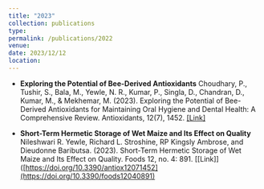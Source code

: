 ```yaml
---
title: "2023"
collection: publications
type: 
permalink: /publications/2022
venue:
date: 2023/12/12
location: 
---
```


- **Exploring the Potential of Bee-Derived Antioxidants** Choudhary, P., Tushir, S., Bala, M., Yewle, N. R., Kumar, P., Singla, D., Chandran, D.,
Kumar, M., & Mekhemar, M. (2023). Exploring the Potential of Bee-Derived Antioxidants
for Maintaining Oral Hygiene and Dental Health: A Comprehensive Review. Antioxidants,
12(7), 1452.  [[Link]](https://doi.org/10.3390/antiox12071452)

- **Short-Term Hermetic Storage of Wet Maize and Its Effect on Quality** Nileshwari R. Yewle, Richard L. Stroshine, RP Kingsly Ambrose, and Dieudonne
Baributsa. (2023). Short-Term Hermetic Storage of Wet Maize and Its Effect on Quality.
Foods 12, no. 4: 891.  [[Link]]([https://doi.org/10.3390/antiox12071452](https://doi.org/10.3390/foods12040891)





